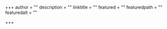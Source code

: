 +++
author = ""
description = ""
linktitle = ""
featured = ""
featuredpath = ""
featuredalt = ""

+++
